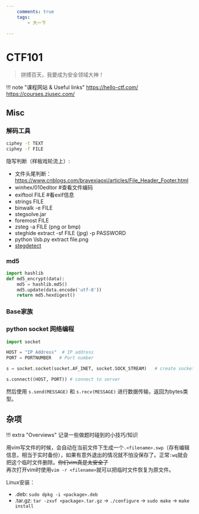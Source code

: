```yaml
---
    comments: true
    tags:
        - 大一下
 
---
```


# CTF101
> 拼搏百天，我要成为安全领域大神！

!!! note "课程网站 & Useful links"
    https://hello-ctf.com/  
    https://courses.zjusec.com/


## Misc
### 解码工具
```bash
ciphey -t TEXT  
ciphey -f FILE
```
隐写判断（样板戏轮流上）:

- 文件头尾判断：https://www.cnblogs.com/bravexiaoxi/articles/File_Header_Footer.html
- winhex/010editor #查看文件编码
- exiftool FILE #看exif信息
- strings FILE
- binwalk -e FILE
- stegsolve.jar
- foremost FILE
- zsteg -a FILE (png or bmp)
- steghide extract -sf FILE (jpg) -p PASSWORD 
- python \lsb.py extract file.png
- [stegdetect](https://blog.csdn.net/weixin_43921596/article/details/86654754)

### md5
```python
import hashlib
def md5_encrypt(data):
    md5 = hashlib.md5()
    md5.update(data.encode('utf-8'))
    return md5.hexdigest()
```

### Base家族
### python socket 网络编程  
```python
import socket

HOST = "IP Address"  # IP address
PORT = PORTNUMBER   # Port number

s = socket.socket(socket.AF_INET, socket.SOCK_STREAM)   # create socket

s.connect((HOST, PORT)) # connect to server
```
然后使用 `s.send(MESSAGE)` 和 `s.recv(MESSAGE)` 进行数据传输，返回为bytes类型。

## 杂项
!!! extra "Overviews"
    记录一些做题时碰到的小技巧/知识

用vim写文件的时候，会自动在当前文件下生成一个`.<filename>.swp`（存有编辑信息，相当于实时备份），如果有意外退出的情况就不怕没保存了。正常`:wq`就会把这个临时文件删除。~~你们vim真是太安全了~~    
再次打开vim时使用`vim -r <filename>`就可以把临时文件恢复为原文件。

Linux安装：

- .deb: `sudo dpkg -i <package>.deb`
- .tar.gz: `tar -zxvf <package>.tar.gz` -> `./configure` -> `sudo make` -> `make install`